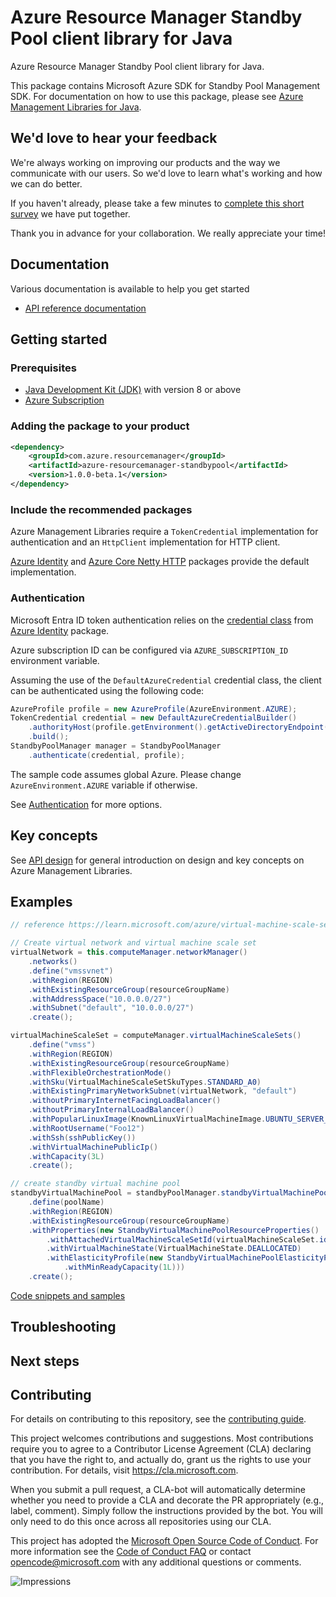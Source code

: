 # Azure Resource Manager Standby Pool client library for Java

Azure Resource Manager Standby Pool client library for Java.

This package contains Microsoft Azure SDK for Standby Pool Management SDK. For documentation on how to use this package, please see [Azure Management Libraries for Java](https://aka.ms/azsdk/java/mgmt).

## We'd love to hear your feedback

We're always working on improving our products and the way we communicate with our users. So we'd love to learn what's working and how we can do better.

If you haven't already, please take a few minutes to [complete this short survey][survey] we have put together.

Thank you in advance for your collaboration. We really appreciate your time!

## Documentation

Various documentation is available to help you get started

- [API reference documentation][docs]

## Getting started

### Prerequisites

- [Java Development Kit (JDK)][jdk] with version 8 or above
- [Azure Subscription][azure_subscription]

### Adding the package to your product

[//]: # ({x-version-update-start;com.azure.resourcemanager:azure-resourcemanager-standbypool;current})
```xml
<dependency>
    <groupId>com.azure.resourcemanager</groupId>
    <artifactId>azure-resourcemanager-standbypool</artifactId>
    <version>1.0.0-beta.1</version>
</dependency>
```
[//]: # ({x-version-update-end})

### Include the recommended packages

Azure Management Libraries require a `TokenCredential` implementation for authentication and an `HttpClient` implementation for HTTP client.

[Azure Identity][azure_identity] and [Azure Core Netty HTTP][azure_core_http_netty] packages provide the default implementation.

### Authentication

Microsoft Entra ID token authentication relies on the [credential class][azure_identity_credentials] from [Azure Identity][azure_identity] package.

Azure subscription ID can be configured via `AZURE_SUBSCRIPTION_ID` environment variable.

Assuming the use of the `DefaultAzureCredential` credential class, the client can be authenticated using the following code:

```java
AzureProfile profile = new AzureProfile(AzureEnvironment.AZURE);
TokenCredential credential = new DefaultAzureCredentialBuilder()
    .authorityHost(profile.getEnvironment().getActiveDirectoryEndpoint())
    .build();
StandbyPoolManager manager = StandbyPoolManager
    .authenticate(credential, profile);
```

The sample code assumes global Azure. Please change `AzureEnvironment.AZURE` variable if otherwise.

See [Authentication][authenticate] for more options.

## Key concepts

See [API design][design] for general introduction on design and key concepts on Azure Management Libraries.

## Examples

```java
// reference https://learn.microsoft.com/azure/virtual-machine-scale-sets/standby-pools-create

// Create virtual network and virtual machine scale set
virtualNetwork = this.computeManager.networkManager()
    .networks()
    .define("vmssvnet")
    .withRegion(REGION)
    .withExistingResourceGroup(resourceGroupName)
    .withAddressSpace("10.0.0.0/27")
    .withSubnet("default", "10.0.0.0/27")
    .create();

virtualMachineScaleSet = computeManager.virtualMachineScaleSets()
    .define("vmss")
    .withRegion(REGION)
    .withExistingResourceGroup(resourceGroupName)
    .withFlexibleOrchestrationMode()
    .withSku(VirtualMachineScaleSetSkuTypes.STANDARD_A0)
    .withExistingPrimaryNetworkSubnet(virtualNetwork, "default")
    .withoutPrimaryInternetFacingLoadBalancer()
    .withoutPrimaryInternalLoadBalancer()
    .withPopularLinuxImage(KnownLinuxVirtualMachineImage.UBUNTU_SERVER_18_04_LTS)
    .withRootUsername("Foo12")
    .withSsh(sshPublicKey())
    .withVirtualMachinePublicIp()
    .withCapacity(3L)
    .create();

// create standby virtual machine pool
standbyVirtualMachinePool = standbyPoolManager.standbyVirtualMachinePools()
    .define(poolName)
    .withRegion(REGION)
    .withExistingResourceGroup(resourceGroupName)
    .withProperties(new StandbyVirtualMachinePoolResourceProperties()
        .withAttachedVirtualMachineScaleSetId(virtualMachineScaleSet.id())
        .withVirtualMachineState(VirtualMachineState.DEALLOCATED)
        .withElasticityProfile(new StandbyVirtualMachinePoolElasticityProfile().withMaxReadyCapacity(3L)
            .withMinReadyCapacity(1L)))
    .create();
```
[Code snippets and samples](https://github.com/Azure/azure-sdk-for-java/blob/main/sdk/standbypool/azure-resourcemanager-standbypool/SAMPLE.md)


## Troubleshooting

## Next steps

## Contributing

For details on contributing to this repository, see the [contributing guide][cg].

This project welcomes contributions and suggestions. Most contributions require you to agree to a Contributor License Agreement (CLA) declaring that you have the right to, and actually do, grant us the rights to use your contribution. For details, visit <https://cla.microsoft.com>.

When you submit a pull request, a CLA-bot will automatically determine whether you need to provide a CLA and decorate the PR appropriately (e.g., label, comment). Simply follow the instructions provided by the bot. You will only need to do this once across all repositories using our CLA.

This project has adopted the [Microsoft Open Source Code of Conduct][coc]. For more information see the [Code of Conduct FAQ][coc_faq] or contact <opencode@microsoft.com> with any additional questions or comments.

<!-- LINKS -->
[survey]: https://microsoft.qualtrics.com/jfe/form/SV_ehN0lIk2FKEBkwd?Q_CHL=DOCS
[docs]: https://azure.github.io/azure-sdk-for-java/
[jdk]: https://learn.microsoft.com/azure/developer/java/fundamentals/
[azure_subscription]: https://azure.microsoft.com/free/
[azure_identity]: https://github.com/Azure/azure-sdk-for-java/blob/main/sdk/identity/azure-identity
[azure_identity_credentials]: https://github.com/Azure/azure-sdk-for-java/tree/main/sdk/identity/azure-identity#credentials
[azure_core_http_netty]: https://github.com/Azure/azure-sdk-for-java/blob/main/sdk/core/azure-core-http-netty
[authenticate]: https://github.com/Azure/azure-sdk-for-java/blob/main/sdk/resourcemanager/docs/AUTH.md
[design]: https://github.com/Azure/azure-sdk-for-java/blob/main/sdk/resourcemanager/docs/DESIGN.md
[cg]: https://github.com/Azure/azure-sdk-for-java/blob/main/CONTRIBUTING.md
[coc]: https://opensource.microsoft.com/codeofconduct/
[coc_faq]: https://opensource.microsoft.com/codeofconduct/faq/

![Impressions](https://azure-sdk-impressions.azurewebsites.net/api/impressions/azure-sdk-for-java%2Fsdk%2Fstandbypool%2Fazure-resourcemanager-standbypool%2FREADME.png)
